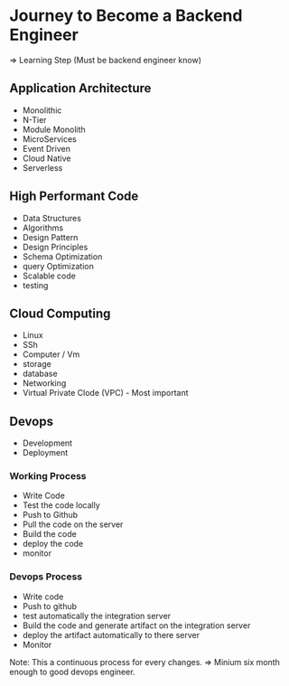 # Journey to Become a Backend Engineer

=> Learning Step (Must be backend engineer know)

## Application Architecture

- Monolithic
- N-Tier
- Module Monolith
- MicroServices
- Event Driven
- Cloud Native
- Serverless

## High Performant Code

- Data Structures
- Algorithms
- Design Pattern
- Design Principles
- Schema Optimization
- query Optimization
- Scalable code
- testing

## Cloud Computing

- Linux
- SSh
- Computer / Vm
- storage
- database
- Networking
- Virtual Private Clode (VPC) - Most important

## Devops

- Development
- Deployment

### Working Process

- Write Code
- Test the code locally
- Push to Github
- Pull the code on the server
- Build the code
- deploy the code
- monitor

### Devops Process

- Write code
- Push to github
- test automatically the integration server
- Build the code and generate artifact on the integration server
- deploy the artifact automatically to there server
- Monitor

Note: This a continuous process for every changes.
=> Minium six month enough to good devops engineer.
